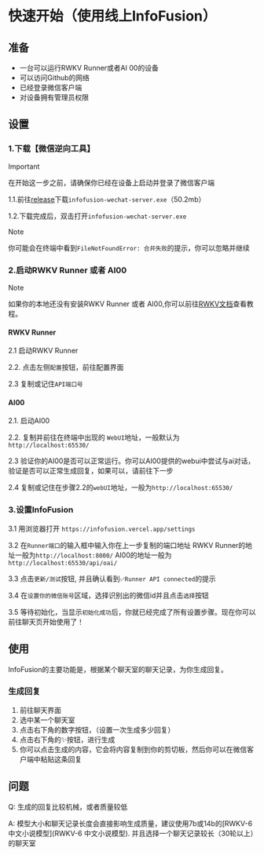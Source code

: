 # 快速开始（使用线上InfoFusion）

## 准备
-  一台可以运行RWKV Runner或者AI 00的设备
-   可以访问Github的网络
- 已经登录微信客户端
- 对设备拥有管理员权限

## 设置
### 1.下载【微信逆向工具】
> [!IMPORTANT]
> 在开始这一步之前，请确保你已经在设备上启动并登录了微信客户端

  1.1.前往[release](https://github.com/LeoLin4258/Infofusion/releases/tag/v1.1)下载`infofusion-wechat-server.exe`（50.2mb）

  1.2.下载完成后，双击打开`infofusion-wechat-server.exe`


> [!NOTE]
> 你可能会在终端中看到`FileNotFoundError: 合并失败`的提示，你可以忽略并继续

### 2.启动RWKV Runner 或者 AI00

> [!NOTE]
> 如果你的本地还没有安装RWKV Runner 或者 AI00,你可以前往[RWKV文档](https://rwkv.cn/docs)查看教程。

#### RWKV Runner
   2.1 启动RWKV Runner

   2.2. 点击左侧`配置`按钮，前往配置界面

   2.3  复制或记住`API端口号`

#### AI00
   2.1. 启动AI00

   2.2. 复制并前往在终端中出现的 `WebUI`地址，一般默认为`http://localhost:65530/`

   2.3 验证你的AI00是否可以正常运行。你可以AI00提供的webui中尝试与ai对话，验证是否可以正常生成回复，如果可以，请前往下一步

   2.4  复制或记住在步骤2.2的`webUI`地址，一般为`http://localhost:65530/`


### 3.设置InfoFusion

   3.1 用浏览器打开 `https://infofusion.vercel.app/settings`

   3.2 在`Runner端口`的输入框中输入你在上一步复制的端口地址
    RWKV Runner的地址一般为`http://localhost:8000/`
    AI00的地址一般为`http://localhost:65530/api/oai/` 

   3.3 点击`更新/测试`按钮, 并且确认看到`✅Runner API connected`的提示

   3.4 在`设置你的微信账号`区域，选择识别出的微信id并且点击`选择`按钮

   3.5 等待初始化，当显示`初始化成功`后，你就已经完成了所有设置步骤。现在你可以前往聊天页开始使用了！

## 使用
InfoFusion的主要功能是，根据某个聊天室的聊天记录，为你生成回复。

### 生成回复
1. 前往聊天界面
2. 选中某一个聊天室
3. 点击右下角的数字按钮，（设置一次生成多少回复）
4. 点击右下角的✨按钮，进行生成
5. 你可以点击生成的内容，它会将内容复制到你的剪切板，然后你可以在微信客户端中粘贴这条回复

## 问题
Q: 生成的回复比较机械，或者质量较低

A: 模型大小和聊天记录长度会直接影响生成质量，建议使用7b或14b的[RWKV-6 中文小说模型](RWKV-6 中文小说模型). 并且选择一个聊天记录较长（30轮以上）的聊天室
